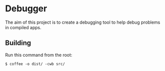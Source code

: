 Debugger
========

The aim of this project is to create a debugging tool to help debug problems in compiled apps.

Building
------------
Run this command from the root:
  ```code
  $ coffee -o dist/ -cwb src/
  ```
